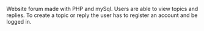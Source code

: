 Website forum made with PHP and mySql. Users are able to view topics and replies. To create a topic or reply the user has to register an account and be logged in.
